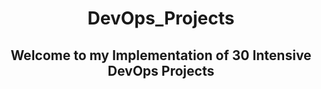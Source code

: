 # <center>DevOps_Projects</center>


## **<center>Welcome to my Implementation of 30 Intensive DevOps Projects </center>**

